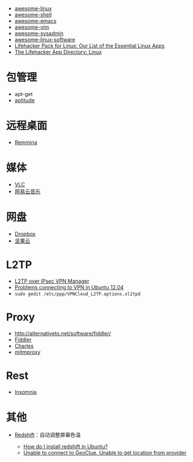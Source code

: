 - [awesome-linux](https://github.com/aleksandar-todorovic/awesome-linux)
- [awesome-shell](https://github.com/alebcay/awesome-shell)
- [awesome-emacs](https://github.com/emacs-tw/awesome-emacs)
- [awesome-vim](http://vimawesome.com/)
- [awesome-sysadmin](https://github.com/n1trux/awesome-sysadmin)
- [awesome-linux-software](https://github.com/VoLuong/Awesome-Linux-Software)
- [Lifehacker Pack for Linux: Our List of the Essential Linux Apps](http://lifehacker.com/lifehacker-pack-for-linux-our-list-of-the-essential-li-815376368)
- [The Lifehacker App Directory: Linux](http://lifehacker.com/5858066/the-lifehacker-app-directory-linux)

# 包管理
- apt-get
- [aptitude](http://man.linuxde.net/aptitude)

# 远程桌面
- [Remmina](http://www.remmina.org/wp/)

# 媒体
- [VLC](http://www.videolan.org/vlc/index.zh.html)
- [网易云音乐](http://music.163.com/#/download)

# 网盘
- [Dropbox](https://www.dropbox.com/)
- [坚果云](https://www.jianguoyun.com/)

# L2TP
- [L2TP over IPsec VPN Manager](https://launchpad.net/l2tp-ipsec-vpn/)
- [Problems connecting to VPN in Ubuntu 12.04](https://answers.launchpad.net/l2tp-ipsec-vpn/+question/183813)
- `sudo gedit /etc/ppp/VPNCloud_L2TP.options.xl2tpd`

# Proxy
- http://alternativeto.net/software/fiddler/
- [Fiddler](http://www.telerik.com/fiddler)
- [Charles](https://www.charlesproxy.com/)
- [mitmproxy](https://github.com/mitmproxy/mitmproxy)

# Rest
- [Insomnia](https://insomnia.rest/)

# 其他
- [Redshift](https://github.com/jonls/redshift)：自动调整屏幕色温

    - [How do I install redshift in Ubuntu?](https://askubuntu.com/questions/482373/how-do-i-install-redshift-in-ubuntu)
    - [Unable to connect to GeoClue. Unable to get location from provider](https://github.com/jonls/redshift/issues/318)
